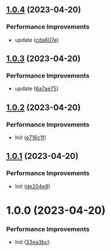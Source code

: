 ## [1.0.4](https://github.com/zaunchat/term-client/compare/v1.0.3...v1.0.4) (2023-04-20)


### Performance Improvements

* update ([cda607e](https://github.com/zaunchat/term-client/commit/cda607e450f48ccc5fa0f983b5af6868cd00a222))

## [1.0.3](https://github.com/zaunchat/term-client/compare/v1.0.2...v1.0.3) (2023-04-20)


### Performance Improvements

* update ([6a7ae75](https://github.com/zaunchat/term-client/commit/6a7ae757ec3d77b70b34c81883e327b9c016d9f9))

## [1.0.2](https://github.com/zaunchat/term-client/compare/v1.0.1...v1.0.2) (2023-04-20)


### Performance Improvements

* Init ([e716c1f](https://github.com/zaunchat/term-client/commit/e716c1f0d2055e2dfdfdda0890cbe754e212f21b))

## [1.0.1](https://github.com/zaunchat/term-client/compare/v1.0.0...v1.0.1) (2023-04-20)


### Performance Improvements

* Init ([de204e9](https://github.com/zaunchat/term-client/commit/de204e9256fd70af361e5f2274e765b98bd07ad1))

# 1.0.0 (2023-04-20)


### Performance Improvements

* Init ([33ea3bc](https://github.com/zaunchat/term-client/commit/33ea3bc9ae3269d261c7f16aacf2a635830b6ce7))
